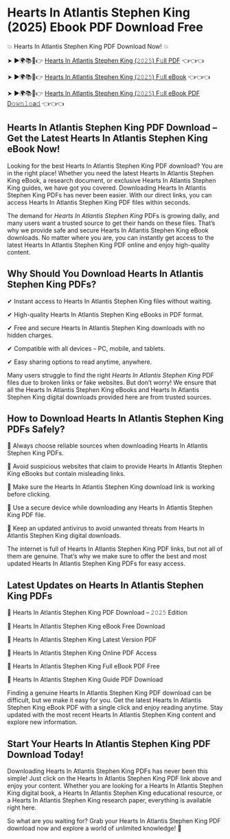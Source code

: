 # Hearts In Atlantis Stephen King (2025) Ebook PDF Download Free

💥 Hearts In Atlantis Stephen King PDF Download Now! 💥

➤ ►🌍📚📱👉 [Hearts In Atlantis Stephen King (𝟸𝟶𝟸𝟻) F𝚞ll PDF](https://getpdf.xyz/hearts-in-atlantis-stephen-king) 👈👈👈


➤ ►🌍📚📱👉 [Hearts In Atlantis Stephen King (𝟸𝟶𝟸𝟻) F𝚞ll eBook](https://getpdf.xyz/hearts-in-atlantis-stephen-king) 👈👈👈


➤ ►🌍📚📱👉 [Hearts In Atlantis Stephen King (𝟸𝟶𝟸𝟻) F𝚞ll eBook PDF D𝚘𝚠𝚗𝚕𝚘a𝚍](https://getpdf.xyz/hearts-in-atlantis-stephen-king) 👈👈👈


## Hearts In Atlantis Stephen King PDF Download – Get the Latest Hearts In Atlantis Stephen King eBook Now!

Looking for the best Hearts In Atlantis Stephen King PDF download? You are in the right place! Whether you need the latest Hearts In Atlantis Stephen King eBook, a research document, or exclusive Hearts In Atlantis Stephen King guides, we have got you covered. Downloading Hearts In Atlantis Stephen King PDFs has never been easier. With our direct links, you can access Hearts In Atlantis Stephen King PDF files within seconds.

The demand for *Hearts In Atlantis Stephen King* PDFs is growing daily, and many users want a trusted source to get their hands on these files. That’s why we provide safe and secure Hearts In Atlantis Stephen King eBook downloads. No matter where you are, you can instantly get access to the latest Hearts In Atlantis Stephen King PDF online and enjoy high-quality content.

## Why Should You Download Hearts In Atlantis Stephen King PDFs?

✔ Instant access to Hearts In Atlantis Stephen King files without waiting.

✔ High-quality Hearts In Atlantis Stephen King eBooks in PDF format.

✔ Free and secure Hearts In Atlantis Stephen King downloads with no hidden charges.

✔ Compatible with all devices – PC, mobile, and tablets.

✔ Easy sharing options to read anytime, anywhere.

Many users struggle to find the right *Hearts In Atlantis Stephen King* PDF files due to broken links or fake websites. But don’t worry! We ensure that all the Hearts In Atlantis Stephen King eBooks and Hearts In Atlantis Stephen King digital downloads provided here are from trusted sources.

## How to Download Hearts In Atlantis Stephen King PDFs Safely?

📌 Always choose reliable sources when downloading Hearts In Atlantis Stephen King PDFs.

📌 Avoid suspicious websites that claim to provide Hearts In Atlantis Stephen King eBooks but contain misleading links.

📌 Make sure the Hearts In Atlantis Stephen King download link is working before clicking.

📌 Use a secure device while downloading any Hearts In Atlantis Stephen King PDF file.

📌 Keep an updated antivirus to avoid unwanted threats from Hearts In Atlantis Stephen King digital downloads.

The internet is full of Hearts In Atlantis Stephen King PDF links, but not all of them are genuine. That’s why we make sure to offer the best and most updated Hearts In Atlantis Stephen King PDFs for easy access.

## Latest Updates on Hearts In Atlantis Stephen King PDFs

🔹 Hearts In Atlantis Stephen King PDF Download – 𝟸𝟶𝟸𝟻 Edition

🔹 Hearts In Atlantis Stephen King eBook Free Download

🔹 Hearts In Atlantis Stephen King Latest Version PDF

🔹 Hearts In Atlantis Stephen King Online PDF Access

🔹 Hearts In Atlantis Stephen King Full eBook PDF Free

🔹 Hearts In Atlantis Stephen King Guide PDF Download

Finding a genuine Hearts In Atlantis Stephen King PDF download can be difficult, but we make it easy for you. Get the latest Hearts In Atlantis Stephen King eBook PDF with a single click and enjoy reading anytime. Stay updated with the most recent Hearts In Atlantis Stephen King content and explore new information.

## Start Your Hearts In Atlantis Stephen King PDF Download Today!

Downloading Hearts In Atlantis Stephen King PDFs has never been this simple! Just click on the Hearts In Atlantis Stephen King PDF link above and enjoy your content. Whether you are looking for a Hearts In Atlantis Stephen King digital book, a Hearts In Atlantis Stephen King educational resource, or a Hearts In Atlantis Stephen King research paper, everything is available right here.

So what are you waiting for? Grab your Hearts In Atlantis Stephen King PDF download now and explore a world of unlimited knowledge! 🚀